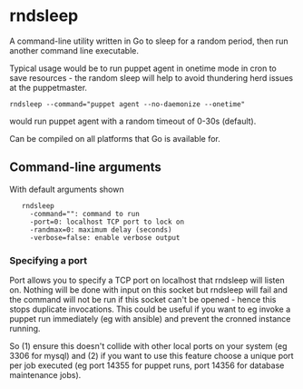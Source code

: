 rndsleep
========

A command-line utility written in Go to sleep for a random period, then run another command line executable.

Typical usage would be to run puppet agent in onetime mode in cron to save resources - the random sleep will help to avoid thundering herd issues at the puppetmaster.

`rndsleep --command="puppet agent --no-daemonize --onetime"`

would run puppet agent with a random timeout of 0-30s (default).

Can be compiled on all platforms that Go is available for.

## Command-line arguments ##

With default arguments shown

       rndsleep
         -command="": command to run
         -port=0: localhost TCP port to lock on
         -randmax=0: maximum delay (seconds)
         -verbose=false: enable verbose output

### Specifying a port ###

Port allows you to specify a TCP port on localhost that rndsleep will listen on. Nothing will be done with input on this socket but rndsleep will fail and the command will not be run if this socket can't be opened - hence this stops duplicate invocations. This could be useful if you want to eg invoke a puppet run immediately (eg with ansible) and prevent the cronned instance running.

So (1) ensure this doesn't collide with other local ports on your system (eg 3306 for mysql) and (2) if you want to use this feature choose a unique port per job executed (eg port 14355 for puppet runs, port 14356 for database maintenance jobs).


